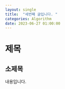 ```yaml
---
layout: single
title:  "세번째 글입니다. "
categories: Algorithm
date: 2023-06-27 01:00:00
---
```


# 제목
## 소제목
<p> 내용입니다. </p>
